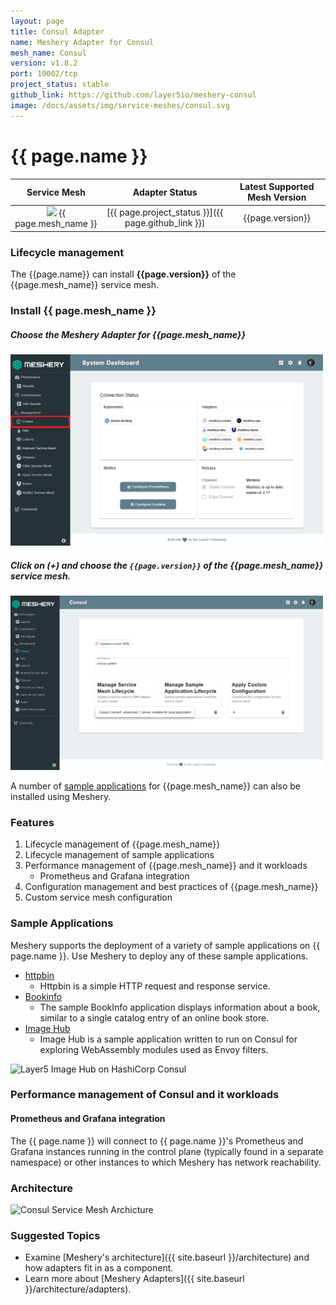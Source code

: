 ```yaml
---
layout: page
title: Consul Adapter
name: Meshery Adapter for Consul
mesh_name: Consul
version: v1.8.2
port: 10002/tcp
project_status: stable
github_link: https://github.com/layer5io/meshery-consul
image: /docs/assets/img/service-meshes/consul.svg
---
```

# {{ page.name }}

| Service Mesh   | Adapter Status | Latest Supported Mesh Version |
| :------------: | :------------:   | :------------:              |
| <img src="{{ page.image }}" style="width:20px" /> {{ page.mesh_name }} | [{{ page.project_status }}]({{ page.github_link }}) | {{page.version}}  |


### Lifecycle management

The {{page.name}} can install **{{page.version}}** of the {{page.mesh_name}} service mesh. 

### Install {{ page.mesh_name }}

##### **Choose the Meshery Adapter for {{page.mesh_name}}**

<a href="#consul-adapter">
  <img style="width:500px;" src="/docs/assets/img/adapters/consul/consul-adapter.png" />
</a>
<a href="#" class="lightbox" id="consul-adapter">
  <span style="background-image: url('/docs/assets/img/adapters/consul/consul-adapter.png')"></span>
</a>

##### **Click on (+) and choose the `{{page.version}}` of the {{page.mesh_name}} service mesh.**

<a href="#consul-install">
  <img style="width:500px;" src="/docs/assets/img/adapters/consul/consul-install.png" />
</a>
<a href="#" class="lightbox" id="consul-install">
  <span style="background-image: url('/docs/assets/img/adapters/consul/consul-install.png')"></span>
</a>

A number of [sample applications](#sample-applications) for {{page.mesh_name}} can also be installed using Meshery.

### Features

1. Lifecycle management of {{page.mesh_name}}
1. Lifecycle management of sample applications
1. Performance management of {{page.mesh_name}} and it workloads
    - Prometheus and Grafana integration
1. Configuration management and best practices of {{page.mesh_name}}
1. Custom service mesh configuration

### Sample Applications

Meshery supports the deployment of a variety of sample applications on {{ page.name }}. Use Meshery to deploy any of these sample applications.

- [httpbin](/docs/guides/sample-apps#httpbin)
    - Httpbin is a simple HTTP request and response service.
- [Bookinfo](/docs/guides/sample-apps#bookinfo) 
    - The sample BookInfo application displays information about a book, similar to a single catalog entry of an online book store.
- [Image Hub](/docs/guides/sample-apps/imagehub)
    - Image Hub is a sample application written to run on Consul for exploring WebAssembly modules used as Envoy filters.

![Layer5 Image Hub on HashiCorp Consul](/docs/service-meshes/adapters/consul/layer5-image-hub-on-hashicorp-consul.png)

### Performance management of Consul and it workloads

#### Prometheus and Grafana integration

The {{ page.name }} will connect to {{ page.name }}'s Prometheus and Grafana instances running in the control plane (typically found in a separate namespace) or other instances to which Meshery has network reachability.

### Architecture

![Consul Service Mesh Archicture](/docs/service-meshes/adapters/consul/service-mesh-architecture-consul.png)

### Suggested Topics

- Examine [Meshery's architecture]({{ site.baseurl }}/architecture) and how adapters fit in as a component.
- Learn more about [Meshery Adapters]({{ site.baseurl }}/architecture/adapters).
